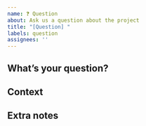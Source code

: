 ```yaml
---
name: ❓ Question
about: Ask us a question about the project
title: "[Question] "
labels: question
assignees: ''
---
```


## What’s your question?
<!-- Put your question here. Try to be as clear as possible. -->

## Context
<!-- Give some background if needed, like:
 - What were you trying to do?
 - Where did you get stuck?
 - Any related links/docs you already checked?
-->

## Extra notes
<!-- Optional: Anything else that might help us understand your situation -->
